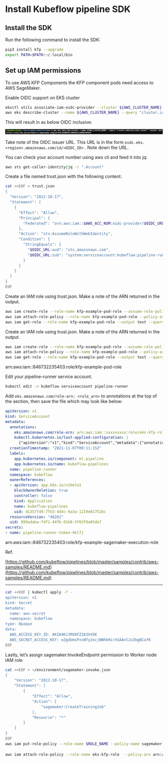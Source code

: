 # Install Kubeflow pipeline SDK

## Install the SDK

Run the following command to install the SDK:

```bash
pip3 install kfp --upgrade
export PATH=$PATH:~/.local/bin
```

## Set up IAM permissions

To use AWS KFP Components the KFP component pods need access to AWS SageMaker.

Enable OIDC support on EKS cluster

```bash
eksctl utils associate-iam-oidc-provider --cluster ${AWS_CLUSTER_NAME} --region ${AWS_REGION} --approve
aws eks describe-cluster --name ${AWS_CLUSTER_NAME} --query "cluster.identity.oidc.issuer" --output text
```

This will result in as below OIDC inclusive:

![Screen Shot 2021-11-07 at 6.41.26 PM.png](Install%20Kubeflow%20pipeline%20SDK%20cedd23ca76054f5eacd72deb31c27175/Screen_Shot_2021-11-07_at_6.41.26_PM.png)

Take note of the OIDC issuer URL. This URL is in the form `oidc.eks.<region>.amazonaws.com/id/<OIDC_ID>` . Note down the URL.

You can check your account number using aws cli and feed it into jq:

```bash
aws sts get-caller-identity|jq -r ".Account"
```

Create a file named trust.json with the following content:

```bash
cat <<EOF > trust.json
{
  "Version": "2012-10-17",
  "Statement": [
    {
      "Effect": "Allow",
      "Principal": {
        "Federated": "arn:aws:iam::$AWS_ACC_NUM:oidc-provider/$OIDC_URL"
      },
      "Action": "sts:AssumeRoleWithWebIdentity",
      "Condition": {
        "StringEquals": {
          "$OIDC_URL:aud": "sts.amazonaws.com",
          "$OIDC_URL:sub": "system:serviceaccount:kubeflow:pipeline-runner"
        }
      }
    }
  ]
}
EOF
```

Create an IAM role using trust.json. Make a note of the ARN returned in the output.

```bash
aws iam create-role --role-name kfp-example-pod-role --assume-role-policy-document file://trust.json
aws iam attach-role-policy --role-name kfp-example-pod-role --policy-arn arn:aws:iam::aws:policy/AmazonSageMakerFullAccess
aws iam get-role --role-name kfp-example-pod-role --output text --query 'Role.Arn'
```

Create an IAM role using trust.json. Make a note of the ARN returned in the output.

```bash
aws iam create-role --role-name kfp-example-pod-role --assume-role-policy-document file://trust.json
aws iam attach-role-policy --role-name kfp-example-pod-role --policy-arn arn:aws:iam::aws:policy/AmazonSageMakerFullAccess
aws iam get-role --role-name kfp-example-pod-role --output text --query 'Role.Arn'
```

arn:aws:iam::846732235403:role/kfp-example-pod-role

Edit your pipeline-runner service account.

```bash
kubectl edit -n kubeflow serviceaccount pipeline-runner
```

Add `eks.amazonaws.com/role-arn: <role_arn>` to annotations at the top of the section, then save the file which may look like below:

```yaml
apiVersion: v1
kind: ServiceAccount
metadata:
  annotations:
    eks.amazonaws.com/role-arn: arn:aws:iam::xxxxxxxxx:role/eks-kfp-role
    kubectl.kubernetes.io/last-applied-configuration: |
      {"apiVersion":"v1","kind":"ServiceAccount","metadata":{"annotations":{},"labels":{"app.kubernetes.io/component":"ml-pipeline","app.kubernetes.io/name":"kubeflow-pipelines"},"name":"pipeline-runner","namespace":"kubeflow"}}
  creationTimestamp: "2021-11-07T09:11:15Z"
  labels:
    app.kubernetes.io/component: ml-pipeline
    app.kubernetes.io/name: kubeflow-pipelines
  name: pipeline-runner
  namespace: kubeflow
  ownerReferences:
  - apiVersion: app.k8s.io/v1beta1
    blockOwnerDeletion: true
    controller: false
    kind: Application
    name: kubeflow-pipelines
    uid: d1357f49-7fb3-4d4c-9a3a-1219e81752bc
  resourceVersion: "48261"
  uid: 899adaba-fdf1-44fb-81b8-5f03f0a05de7
secrets:
- name: pipeline-runner-token-9kl7j
```

arn:aws:iam::846732235403:role/kfp-example-sagemaker-execution-role

Ref.

[https://github.com/kubeflow/pipelines/blob/master/samples/contrib/aws-samples/README.md](https://github.com/kubeflow/pipelines/blob/master/samples/contrib/aws-samples/README.md)

---

```bash
cat <<EOF | kubectl apply -f -
apiVersion: v1
kind: Secret
metadata:
  name: aws-secret
  namespace: kubeflow
type: Opaque
data:
  AWS_ACCESS_KEY_ID: AKIA4KJJMSKFZ2A3X45K
  AWS_SECRET_ACCESS_KEY: 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
EOF
```

Lastly, let’s assign sagemaker:InvokeEndpoint permission to Worker node IAM role

```bash
cat <<EOF > ~/environment/sagemaker-invoke.json
{
    "Version": "2012-10-17",
    "Statement": [
        {
            "Effect": "Allow",
            "Action": [
                "sagemaker:CreateTrainingJob"
            ],
            "Resource": "*"
        }
    ]
}
EOF
aws iam put-role-policy --role-name $ROLE_NAME --policy-name sagemaker-invoke-for-worker --policy-document file://~/environment/sagemaker-invoke.json

aws iam attach-role-policy --role-name eks-kfp-role  --policy-arn arn:aws:iam::aws:policy/AmazonSageMakerFullAccess
```